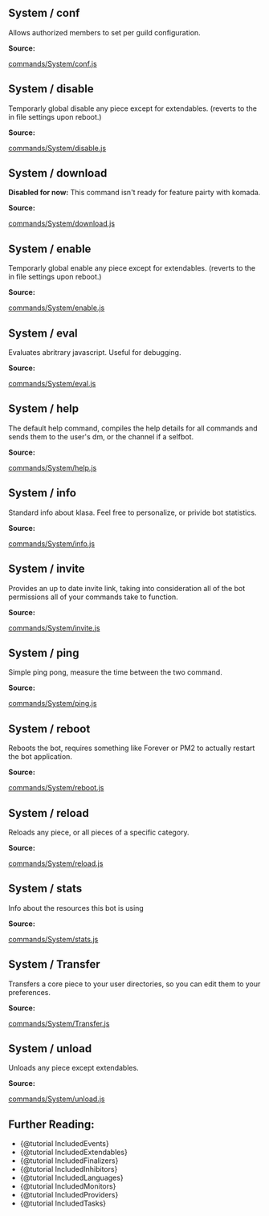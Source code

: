 ## System / conf

Allows authorized members to set per guild configuration.

**Source:**

[commands/System/conf.js](https://github.com/dirigeants/klasa/blob/master/src/commands/System/conf.js)

## System / disable

Temporarly global disable any piece except for extendables. (reverts to the in file settings upon reboot.)

**Source:**

[commands/System/disable.js](https://github.com/dirigeants/klasa/blob/master/src/commands/System/disable.js)

## System / download

**Disabled for now:** This command isn't ready for feature pairty with komada.

**Source:**

[commands/System/download.js](https://github.com/dirigeants/klasa/blob/master/src/commands/System/download.js)

## System / enable

Temporarly global enable any piece except for extendables. (reverts to the in file settings upon reboot.)

**Source:**

[commands/System/enable.js](https://github.com/dirigeants/klasa/blob/master/src/commands/System/enable.js)

## System / eval

Evaluates abritrary javascript. Useful for debugging.

**Source:**

[commands/System/eval.js](https://github.com/dirigeants/klasa/blob/master/src/commands/System/eval.js)

## System / help

The default help command, compiles the help details for all commands and sends them to the user's dm, or the channel if a selfbot.

**Source:**

[commands/System/help.js](https://github.com/dirigeants/klasa/blob/master/src/commands/System/help.js)

## System / info

Standard info about klasa. Feel free to personalize, or privide bot statistics.

**Source:**

[commands/System/info.js](https://github.com/dirigeants/klasa/blob/master/src/commands/System/info.js)

## System / invite

Provides an up to date invite link, taking into consideration all of the bot permissions all of your commands take to function.

**Source:**

[commands/System/invite.js](https://github.com/dirigeants/klasa/blob/master/src/commands/System/invite.js)

## System / ping

Simple ping pong, measure the time between the two command.

**Source:**

[commands/System/ping.js](https://github.com/dirigeants/klasa/blob/master/src/commands/System/ping.js)

## System / reboot

Reboots the bot, requires something like Forever or PM2 to actually restart the bot application.

**Source:**

[commands/System/reboot.js](https://github.com/dirigeants/klasa/blob/master/src/commands/System/reboot.js)

## System / reload

Reloads any piece, or all pieces of a specific category.

**Source:**

[commands/System/reload.js](https://github.com/dirigeants/klasa/blob/master/src/commands/System/reload.js)

## System / stats

Info about the resources this bot is using

**Source:**

[commands/System/stats.js](https://github.com/dirigeants/klasa/blob/master/src/commands/System/stats.js)

## System / Transfer

Transfers a core piece to your user directories, so you can edit them to your preferences.

**Source:**

[commands/System/Transfer.js](https://github.com/dirigeants/klasa/blob/master/src/commands/System/Transfer.js)

## System / unload

Unloads any piece except extendables.

**Source:**

[commands/System/unload.js](https://github.com/dirigeants/klasa/blob/master/src/commands/System/unload.js)

## Further Reading:

- {@tutorial IncludedEvents}
- {@tutorial IncludedExtendables}
- {@tutorial IncludedFinalizers}
- {@tutorial IncludedInhibitors}
- {@tutorial IncludedLanguages}
- {@tutorial IncludedMonitors}
- {@tutorial IncludedProviders}
- {@tutorial IncludedTasks}
